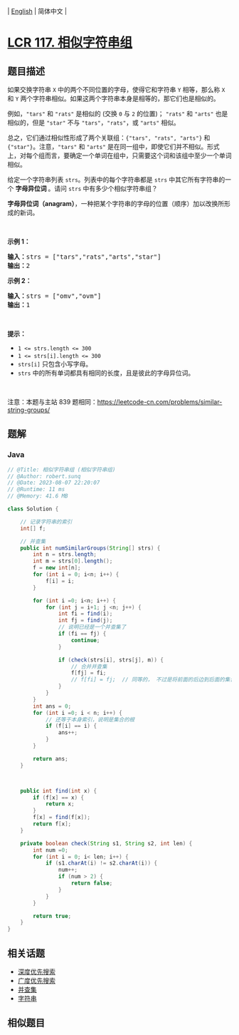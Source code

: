 
| [English](README_EN.md) | 简体中文 |

# [LCR 117. 相似字符串组](https://leetcode.cn//problems/H6lPxb/)

## 题目描述

<p>如果交换字符串&nbsp;<code>X</code> 中的两个不同位置的字母，使得它和字符串&nbsp;<code>Y</code> 相等，那么称 <code>X</code> 和 <code>Y</code> 两个字符串相似。如果这两个字符串本身是相等的，那它们也是相似的。</p>

<p>例如，<code>&quot;tars&quot;</code> 和 <code>&quot;rats&quot;</code> 是相似的 (交换 <code>0</code> 与 <code>2</code> 的位置)；&nbsp;<code>&quot;rats&quot;</code> 和 <code>&quot;arts&quot;</code> 也是相似的，但是 <code>&quot;star&quot;</code> 不与 <code>&quot;tars&quot;</code>，<code>&quot;rats&quot;</code>，或 <code>&quot;arts&quot;</code> 相似。</p>

<p>总之，它们通过相似性形成了两个关联组：<code>{&quot;tars&quot;, &quot;rats&quot;, &quot;arts&quot;}</code> 和 <code>{&quot;star&quot;}</code>。注意，<code>&quot;tars&quot;</code> 和 <code>&quot;arts&quot;</code> 是在同一组中，即使它们并不相似。形式上，对每个组而言，要确定一个单词在组中，只需要这个词和该组中至少一个单词相似。</p>

<p>给定一个字符串列表 <code>strs</code>。列表中的每个字符串都是 <code>strs</code> 中其它所有字符串的一个&nbsp;<strong>字母异位词&nbsp;</strong>。请问 <code>strs</code> 中有多少个相似字符串组？</p>

<p><strong>字母异位词（anagram）</strong>，一种把某个字符串的字母的位置（顺序）加以改换所形成的新词。</p>

<p>&nbsp;</p>

<p><strong>示例 1：</strong></p>

<pre>
<strong>输入：</strong>strs = [&quot;tars&quot;,&quot;rats&quot;,&quot;arts&quot;,&quot;star&quot;]
<strong>输出：</strong>2
</pre>

<p><strong>示例 2：</strong></p>

<pre>
<strong>输入：</strong>strs = [&quot;omv&quot;,&quot;ovm&quot;]
<strong>输出：</strong>1
</pre>

<p>&nbsp;</p>

<p><strong>提示：</strong></p>

<ul>
	<li><code>1 &lt;= strs.length &lt;= 300</code></li>
	<li><code>1 &lt;= strs[i].length &lt;= 300</code></li>
	<li><code>strs[i]</code> 只包含小写字母。</li>
	<li><code>strs</code> 中的所有单词都具有相同的长度，且是彼此的字母异位词。</li>
</ul>

<p>&nbsp; &nbsp;</p>

<p><meta charset="UTF-8" />注意：本题与主站 839&nbsp;题相同：<a href="https://leetcode-cn.com/problems/similar-string-groups/">https://leetcode-cn.com/problems/similar-string-groups/</a></p>


## 题解


### Java

```Java
// @Title: 相似字符串组 (相似字符串组)
// @Author: robert.sunq
// @Date: 2023-08-07 22:20:07
// @Runtime: 11 ms
// @Memory: 41.6 MB

class Solution {

    // 记录字符串的索引
    int[] f;

    // 并查集
    public int numSimilarGroups(String[] strs) {
        int n = strs.length;
        int m = strs[0].length();
        f = new int[n];
        for (int i = 0; i<n; i++) {
            f[i] = i;
        }

        for (int i =0; i<n; i++) {
            for (int j = i+1; j <n; j++) {
                int fi = find(i);
                int fj = find(j);
                // 说明已经是一个并查集了
                if (fi == fj) {
                    continue;
                }

                if (check(strs[i], strs[j], m)) {
                    // 合并并查集
                    f[fj] = fi;
                    // f[fi] = fj;  // 同等的， 不过是将前面的后边到后面的集合， 还是将后面的合并到前面的集合
                }
            }
        }
        int ans = 0;
        for (int i =0; i < n; i++) {
            // 还等于本身索引，说明是集合的根
            if (f[i] == i) {
                ans++;
            }
        }

        return ans;
    }



    public int find(int x) {
        if (f[x] == x) {
            return x;
        }
        f[x] = find(f[x]);
        return f[x];
    }

    private boolean check(String s1, String s2, int len) {
        int num =0;
        for (int i = 0; i< len; i++) {
            if (s1.charAt(i) != s2.charAt(i)) {
                num++;
                if (num > 2) {
                    return false;
                }
            }
        }

        return true;
    }
}
```



## 相关话题

- [深度优先搜索](https://leetcode.cn//tag/depth-first-search)
- [广度优先搜索](https://leetcode.cn//tag/breadth-first-search)
- [并查集](https://leetcode.cn//tag/union-find)
- [字符串](https://leetcode.cn//tag/string)

## 相似题目



